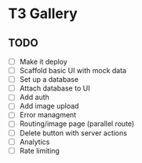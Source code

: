 # T3 Gallery

## TODO

- [ ] Make it deploy
- [ ] Scaffold basic UI with mock data
- [ ] Set up a database
- [ ] Attach database to UI
- [ ] Add auth
- [ ] Add image upload
- [ ] Error managment
- [ ] Routing/image page (parallel route)
- [ ] Delete button with server actions
- [ ] Analytics
- [ ] Rate limiting